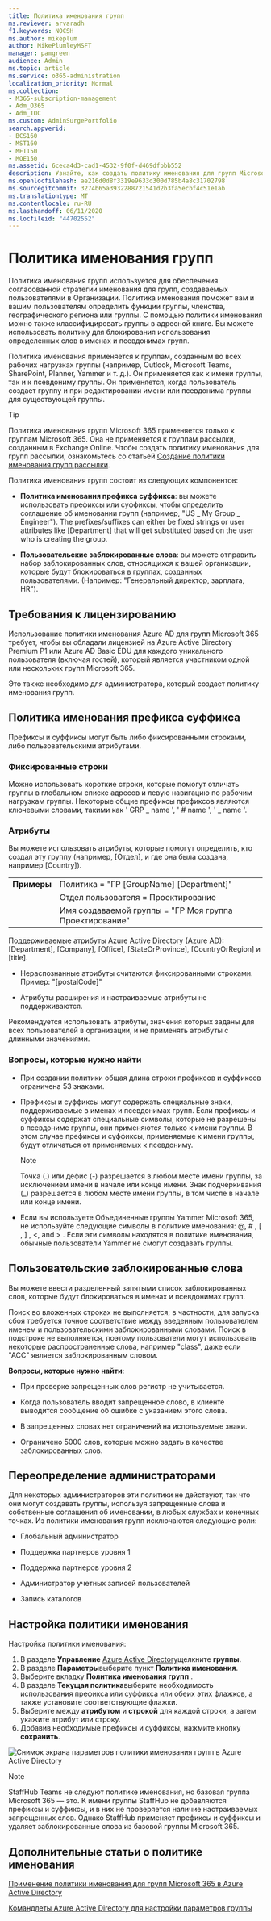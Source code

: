 ```yaml
---
title: Политика именования групп
ms.reviewer: arvaradh
f1.keywords: NOCSH
ms.author: mikeplum
author: MikePlumleyMSFT
manager: pamgreen
audience: Admin
ms.topic: article
ms.service: o365-administration
localization_priority: Normal
ms.collection:
- M365-subscription-management
- Adm_O365
- Adm_TOC
ms.custom: AdminSurgePortfolio
search.appverid:
- BCS160
- MST160
- MET150
- MOE150
ms.assetid: 6ceca4d3-cad1-4532-9f0f-d469dfbbb552
description: Узнайте, как создать политику именования для групп Microsoft 365.
ms.openlocfilehash: ae216d0d8f3319e9633d300d785b4a8c31702798
ms.sourcegitcommit: 3274b65a3932288721541d2b3fa5ecbf4c51e1ab
ms.translationtype: MT
ms.contentlocale: ru-RU
ms.lasthandoff: 06/11/2020
ms.locfileid: "44702552"
---
```

# <a name="groups-naming-policy"></a>Политика именования групп

Политика именования групп используется для обеспечения согласованной стратегии именования для групп, создаваемых пользователями в Организации. Политика именования поможет вам и вашим пользователям определить функции группы, членства, географического региона или группы. С помощью политики именования можно также классифицировать группы в адресной книге. Вы можете использовать политику для блокирования использования определенных слов в именах и псевдонимах групп.

Политика именования применяется к группам, созданным во всех рабочих нагрузках группы (например, Outlook, Microsoft Teams, SharePoint, Planner, Yammer и т. д.). Он применяется как к имени группы, так и к псевдониму группы. Он применяется, когда пользователь создает группу и при редактировании имени или псевдонима группы для существующей группы.

> [!TIP]
> Политика именования групп Microsoft 365 применяется только к группам Microsoft 365. Она не применяется к группам рассылки, созданным в Exchange Online. Чтобы создать политику именования для групп рассылки, ознакомьтесь со статьей [Создание политики именования групп рассылки](https://docs.microsoft.com/exchange/recipients-in-exchange-online/manage-distribution-groups/create-group-naming-policy).

Политика именования групп состоит из следующих компонентов:

- **Политика именования префикса суффикса**: вы можете использовать префиксы или суффиксы, чтобы определить соглашение об именовании групп (например, "US \_ My Group \_ Engineer"). The prefixes/suffixes can either be fixed strings or user attributes like [Department] that will get substituted based on the user who is creating the group.

- **Пользовательские заблокированные слова**: вы можете отправить набор заблокированных слов, относящихся к вашей организации, которые будут блокироваться в группах, созданных пользователями. (Например: "Генеральный директор, зарплата, HR").

## <a name="licensing-requirements"></a>Требования к лицензированию

Использование политики именования Azure AD для групп Microsoft 365 требует, чтобы вы обладали лицензией на Azure Active Directory Premium P1 или Azure AD Basic EDU для каждого уникального пользователя (включая гостей), который является участником одной или нескольких групп Microsoft 365.

Это также необходимо для администратора, который создает политику именования групп.

## <a name="prefix-suffix-naming-policy"></a>Политика именования префикса суффикса

Префиксы и суффиксы могут быть либо фиксированными строками, либо пользовательскими атрибутами.

### <a name="fixed-strings"></a>Фиксированные строки

Можно использовать короткие строки, которые помогут отличать группы в глобальном списке адресов и левую навигацию по рабочим нагрузкам группы. Некоторые общие префиксы префиксов являются ключевыми словами, такими как ' GRP \_ name ', ' \# name ', ' \_ name '.

### <a name="attributes"></a>Атрибуты

Вы можете использовать атрибуты, которые помогут определить, кто создал эту группу (например, [Отдел], и где она была создана, например [Country]).

|||
|:-----|:-----|
|**Примеры**|Политика = "ГР [GroupName] [Department]"|
||Отдел пользователя = Проектирование|
||Имя создаваемой группы = "ГР Моя группа Проектирование"|

Поддерживаемые атрибуты Azure Active Directory (Azure AD): [Department], [Company], [Office], [StateOrProvince], [CountryOrRegion] и [title].

- Нераспознанные атрибуты считаются фиксированными строками. Пример: "[postalCode]"

- Атрибуты расширения и настраиваемые атрибуты не поддерживаются.

Рекомендуется использовать атрибуты, значения которых заданы для всех пользователей в организации, и не применять атрибуты с длинными значениями.

### <a name="things-to-look-out-for"></a>Вопросы, которые нужно найти

- При создании политики общая длина строки префиксов и суффиксов ограничена 53 знаками.

- Префиксы и суффиксы могут содержать специальные знаки, поддерживаемые в именах и псевдонимах групп. Если префиксы и суффиксы содержат специальные символы, которые не разрешены в псевдониме группы, они применяются только к имени группы. В этом случае префиксы и суффиксы, применяемые к имени группы, будут отличаться от применяемых к псевдониму.

  > [!NOTE]
  > Точка (.) или дефис (-) разрешается в любом месте имени группы, за исключением имени в начале или конце имени. Знак подчеркивания (_) разрешается в любом месте имени группы, в том числе в начале или конце имени.

- Если вы используете Объединенные группы Yammer Microsoft 365, не используйте следующие символы в политике именования: @, \# , \[ , \] , \<, and \> . Если эти символы находятся в политике именования, обычные пользователи Yammer не смогут создавать группы.

## <a name="custom-blocked-words"></a>Пользовательские заблокированные слова

Вы можете ввести разделенный запятыми список заблокированных слов, которые будут блокироваться в именах и псевдонимах групп.

Поиск во вложенных строках не выполняется; в частности, для запуска сбоя требуется точное соответствие между введенным пользователем именем и пользовательскими заблокированными словами. Поиск в подстроке не выполняется, поэтому пользователи могут использовать некоторые распространенные слова, например "class", даже если "АСС" является заблокированным словом.

**Вопросы, которые нужно найти**:

- При проверке запрещенных слов регистр не учитывается.

- Когда пользователь вводит запрещенное слово, в клиенте выводится сообщение об ошибке с указанием этого слова.

- В запрещенных словах нет ограничений на используемые знаки.

- Ограничено 5000 слов, которые можно задать в качестве заблокированных слов.

## <a name="admin-override"></a>Переопределение администраторами

Для некоторых администраторов эти политики не действуют, так что они могут создавать группы, используя запрещенные слова и собственные соглашения об именовании, в любых службах и конечных точках. Из политики именования групп исключаются следующие роли:

- Глобальный администратор

- Поддержка партнеров уровня 1

- Поддержка партнеров уровня 2

- Администратор учетных записей пользователей

- Запись каталогов

## <a name="how-to-set-up-the-naming-policy"></a>Настройка политики именования

Настройка политики именования:

1. В разделе **Управление** [Azure Active Directory](https://aad.portal.azure.com)щелкните **группы**.
2. В разделе **Параметры**выберите пункт **Политика именования**.
3. Выберите вкладку **Политика именования групп** .
4. В разделе **Текущая политика**выберите необходимость использования префикса или суффикса или обеих этих флажков, а также установите соответствующие флажки.
5. Выберите между **атрибутом** и **строкой** для каждой строки, а затем укажите атрибут или строку.
6. Добавив необходимые префиксы и суффиксы, нажмите кнопку **сохранить**.

![Снимок экрана параметров политики именования групп в Azure Active Directory](../../media/groups-naming-policy-azure.png)

> [!NOTE]
> StaffHub Teams не следуют политике именования, но базовая группа Microsoft 365 — это. К имени группы StaffHub не добавляются префиксы и суффиксы, и в них не проверяется наличие настраиваемых запрещенных слов. Однако StaffHub применяет префиксы и суффиксы и удаляет заблокированные слова из базовой группы Microsoft 365.

## <a name="more-articles-on-naming-policy"></a>Дополнительные статьи о политике именования

[Применение политики именования для групп Microsoft 365 в Azure Active Directory](https://go.microsoft.com/fwlink/?linkid=868340)

[Командлеты Azure Active Directory для настройки параметров группы](https://go.microsoft.com/fwlink/?linkid=868341)
